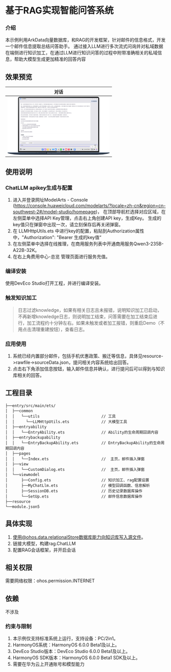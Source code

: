 # 基于RAG实现智能问答系统

### 介绍
本示例利用ArkData向量数据库，和RAG的开发框架，针对邮件的信息格式，开发一个邮件信息提取总结问答助手。
通过接入LLM进行多次流式问询并对私域数据在端侧进行知识加工，在通过LLM进行知识问答的过程中附带准确相关的私域信息，帮助大模型生成更加精准的回答内容

## 效果预览
| 对话                                            | 
|-----------------------------------------------|
| <img src='./screenshots/index.png' width=320> | 

## 使用说明
### ChatLLM apikey生成与配置
1. 进入并登录网址ModelArts - Console (https://console.huaweicloud.com/modelarts/?locale=zh-cn&region=cn-southwest-2#/model-studio/homepage)，
   在顶部导航栏选择对应区域，在左侧菜单中选择API Key管理，点击右上角创建API key，生成Key。 生成的key值只在弹窗中出现一次，请立刻保存后再关闭弹窗。
2. 在  LLMHttpUtils.ets 中进行key的配置，粘贴到Authorization属性中，"Authorization": "Bearer 生成的key值“
3. 在左侧菜单中选择在线推理，在商用服务列表中开通商用服务Qwen3-235B-A22B-32K。
4. 在右上角费用中心-总览 管理页面进行服务充值。

### 编译安装
使用DevEco Studio打开工程，并进行编译安装。

### 触发知识加工
> 日志过滤knowledge，如果有相关日志且未报错，说明知识加工已启动，不再新增knowledge日志，则说明加工结束，问答需要在加工结束后进行，加工流程约十分钟左右。如果未触发或者加工报错，则重启Demo（不用点击清理重建按钮），查看日志。

### 应用使用
1. 系统已经内置部分邮件，包括手机优惠政策、搬迁等信息，具体见resource->rawfile->sourceData.json，提问相关内容系统给出回答。
2. 点击右下角添加信息按钮，输入邮件信息并确认，进行提问后可以得到与知识库相关的回答。

## 工程目录

```
├──entry/src/main/ets/
│  ├──common
│  │   └──utils                           // 工具
│  │     └──LLMHttpUtils.ets              // 大模型工具
│  ├──entryability
│  │   └──EntryAbility.ets                // Ability的生命周期回调内容
│  ├──entrybackupability
│  │   └──EntryBackupAbility.ets          // EntryBackupAbility的生命周期回调内容
│  ├──pages                
│  │   └──Index.ets                       //  主页，邮件插入弹窗
│  ├──view                
│  │   └──CustomDialog.ets                //  主页，邮件插入弹窗
│  └──viewmodel
│      ├──Config.ets                      // 知识加工、rag配置设置
│      ├──MyChatLlm.ets                   // 模型回调函数、信息解析
│      ├──SessionDB.ets                   // 历史记录数据库操作
│      └──SetUp.ets                       // 邮件信息数据库操作
├──resource
└──module.json5
```

## 具体实现
1. 使用@ohos.data.relationalStore数据库能力向知识库写入源文件。
2. 链接大模型，构建rag.ChatLLM
3. 配置RAG会话框架，并开启会话

## 相关权限
需要网络权限：ohos.permission.INTERNET

## 依赖
不涉及

### 约束与限制
1. 本示例仅支持标准系统上运行，支持设备：PC/2in1。
2. HarmonyOS系统：HarmonyOS 6.0.0 Beta1及以上。
3. DevEco Studio版本：DevEco Studio 6.0.0 Beta1及以上。
4. HarmonyOS SDK版本：HarmonyOS 6.0.0 Beta1 SDK及以上。
5. 需要在华为云上开通账号和模型能力